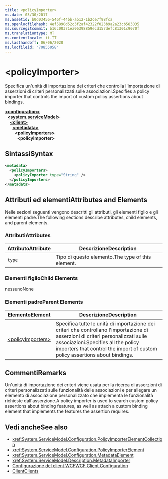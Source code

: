 ```yaml
---
title: <policyImporter>
ms.date: 03/30/2017
ms.assetid: b0d03456-546f-44bb-ab12-1b2ce7f98fca
ms.openlocfilehash: 4ef5890d52c3f2af42322f023b9a2a23cb583035
ms.sourcegitcommit: b16c00371ea06398859ecd157defc81301c9070f
ms.translationtype: MT
ms.contentlocale: it-IT
ms.lasthandoff: 06/06/2020
ms.locfileid: "70855058"
---
```

# \<policyImporter>
<span data-ttu-id="ee6bf-101">Specifica un'unità di importazione dei criteri che controlla l'importazione di asserzioni di criteri personalizzati sulle associazioni.</span><span class="sxs-lookup"><span data-stu-id="ee6bf-101">Specifies a policy importer that controls the import of custom policy assertions about bindings.</span></span>  
  
[**\<configuration>**](../configuration-element.md)\
&nbsp;&nbsp;[**\<system.serviceModel>**](system-servicemodel.md)\
&nbsp;&nbsp;&nbsp;&nbsp;[**\<client>**](client.md)\
&nbsp;&nbsp;&nbsp;&nbsp;&nbsp;&nbsp;[**\<metadata>**](metadata.md)\
&nbsp;&nbsp;&nbsp;&nbsp;&nbsp;&nbsp;&nbsp;&nbsp;[**\<policyImporters>**](policyimporters.md)  
&nbsp;&nbsp;&nbsp;&nbsp;&nbsp;&nbsp;&nbsp;&nbsp;&nbsp;&nbsp;**\<policyImporter>**  
  
## <a name="syntax"></a><span data-ttu-id="ee6bf-102">Sintassi</span><span class="sxs-lookup"><span data-stu-id="ee6bf-102">Syntax</span></span>  
  
```xml  
<metadata>
  <policyImporters>
    <policyImporter type="String" />
  </policyImporters>
</metadata>
```  
  
## <a name="attributes-and-elements"></a><span data-ttu-id="ee6bf-103">Attributi ed elementi</span><span class="sxs-lookup"><span data-stu-id="ee6bf-103">Attributes and Elements</span></span>  
 <span data-ttu-id="ee6bf-104">Nelle sezioni seguenti vengono descritti gli attributi, gli elementi figlio e gli elementi padre.</span><span class="sxs-lookup"><span data-stu-id="ee6bf-104">The following sections describe attributes, child elements, and parent elements.</span></span>  
  
### <a name="attributes"></a><span data-ttu-id="ee6bf-105">Attributi</span><span class="sxs-lookup"><span data-stu-id="ee6bf-105">Attributes</span></span>  
  
|<span data-ttu-id="ee6bf-106">Attributo</span><span class="sxs-lookup"><span data-stu-id="ee6bf-106">Attribute</span></span>|<span data-ttu-id="ee6bf-107">Descrizione</span><span class="sxs-lookup"><span data-stu-id="ee6bf-107">Description</span></span>|  
|---------------|-----------------|  
|`type`|<span data-ttu-id="ee6bf-108">Tipo di questo elemento.</span><span class="sxs-lookup"><span data-stu-id="ee6bf-108">The type of this element.</span></span>|  
  
### <a name="child-elements"></a><span data-ttu-id="ee6bf-109">Elementi figlio</span><span class="sxs-lookup"><span data-stu-id="ee6bf-109">Child Elements</span></span>  
 <span data-ttu-id="ee6bf-110">nessuno</span><span class="sxs-lookup"><span data-stu-id="ee6bf-110">None</span></span>  
  
### <a name="parent-elements"></a><span data-ttu-id="ee6bf-111">Elementi padre</span><span class="sxs-lookup"><span data-stu-id="ee6bf-111">Parent Elements</span></span>  
  
|<span data-ttu-id="ee6bf-112">Elemento</span><span class="sxs-lookup"><span data-stu-id="ee6bf-112">Element</span></span>|<span data-ttu-id="ee6bf-113">Descrizione</span><span class="sxs-lookup"><span data-stu-id="ee6bf-113">Description</span></span>|  
|-------------|-----------------|  
|[\<policyImporters>](policyimporters.md)|<span data-ttu-id="ee6bf-114">Specifica tutte le unità di importazione dei criteri che controllano l'importazione di asserzioni di criteri personalizzati sulle associazioni.</span><span class="sxs-lookup"><span data-stu-id="ee6bf-114">Specifies all the policy importers that control the import of custom policy assertions about bindings.</span></span>|  
  
## <a name="remarks"></a><span data-ttu-id="ee6bf-115">Commenti</span><span class="sxs-lookup"><span data-stu-id="ee6bf-115">Remarks</span></span>  
 <span data-ttu-id="ee6bf-116">Un'unità di importazione dei criteri viene usata per la ricerca di asserzioni di criteri personalizzati sulle funzionalità delle associazioni e per allegare un elemento di associazione personalizzato che implementa le funzionalità richieste dall'asserzione.</span><span class="sxs-lookup"><span data-stu-id="ee6bf-116">A policy importer is used to search custom policy assertions about binding features, as well as attach a custom binding element that implements the features the assertion requires.</span></span>  
  
## <a name="see-also"></a><span data-ttu-id="ee6bf-117">Vedi anche</span><span class="sxs-lookup"><span data-stu-id="ee6bf-117">See also</span></span>

- <xref:System.ServiceModel.Configuration.PolicyImporterElementCollection>
- <xref:System.ServiceModel.Configuration.PolicyImporterElement>
- <xref:System.ServiceModel.Configuration.MetadataElement>
- <xref:System.ServiceModel.Description.MetadataImporter>
- [<span data-ttu-id="ee6bf-118">Configurazione del client WCF</span><span class="sxs-lookup"><span data-stu-id="ee6bf-118">WCF Client Configuration</span></span>](../../../wcf/feature-details/client-configuration.md)
- [<span data-ttu-id="ee6bf-119">Client</span><span class="sxs-lookup"><span data-stu-id="ee6bf-119">Clients</span></span>](../../../wcf/feature-details/clients.md)
